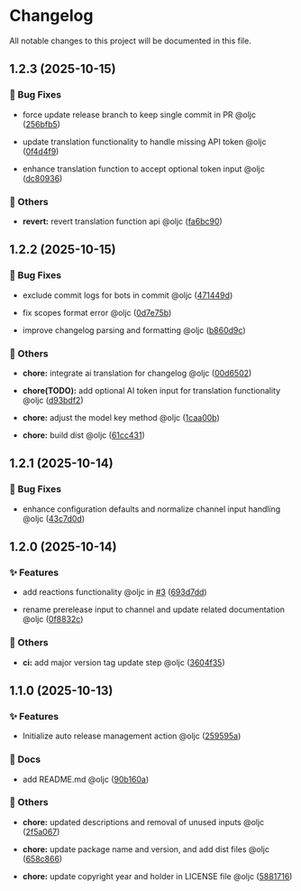 # Changelog

All notable changes to this project will be documented in this file.

## 1.2.3 (2025-10-15)

### 🐛 Bug Fixes

* force update release branch to keep single commit in PR @oljc ([256bfb5](https://github.com/oljc/release/commit/256bfb56f0928eb0a7720dd2411ac316992198a2))

* update translation functionality to handle missing API token @oljc ([0f4d4f9](https://github.com/oljc/release/commit/0f4d4f9057aa72d35a08d101f1ef759e982df014))

* enhance translation function to accept optional token input @oljc ([dc80936](https://github.com/oljc/release/commit/dc80936ffb86b949745e76bf03a7f9757a70835f))

### 🔧 Others

* **revert:** revert translation function api @oljc ([fa6bc90](https://github.com/oljc/release/commit/fa6bc90631aea6a36bc4e73287e362b9cf12781e))


## 1.2.2 (2025-10-15)

### 🐛 Bug Fixes

* exclude commit logs for bots in commit @oljc ([471449d](https://github.com/oljc/release/commit/471449de65281e974a6de971795505acb3174d95))

* fix scopes format error @oljc ([0d7e75b](https://github.com/oljc/release/commit/0d7e75b4d2d8fd20106ce74a463c27a065339cf3))

* improve changelog parsing and formatting @oljc ([b860d9c](https://github.com/oljc/release/commit/b860d9cb34295d12d4e020aabcdd9bbdec2891f5))

### 🔧 Others

* **chore:** integrate ai translation for changelog @oljc ([00d6502](https://github.com/oljc/release/commit/00d650261025170ed82254d1764b3227764846dc))

* **chore(TODO):** add optional AI token input for translation functionality @oljc ([d93bdf2](https://github.com/oljc/release/commit/d93bdf2bc5183dbc74a2584b7f485c2e1cc35914))

* **chore:** adjust the model key method @oljc ([1caa00b](https://github.com/oljc/release/commit/1caa00be94c2fe443ee42942ba63c8b5d2f16cc0))

* **chore:** build dist @oljc ([61cc431](https://github.com/oljc/release/commit/61cc43138894bbf9b2510a33e909205f5f2c276b))


## 1.2.1 (2025-10-14)

### 🐛 Bug Fixes

* enhance configuration defaults and normalize channel input handling @oljc ([43c7d0d](https://github.com/oljc/release/commit/43c7d0d1fc77fd4e7580d4a268764f0f7c644d9d))


## 1.2.0 (2025-10-14)

### ✨ Features

* add reactions functionality @oljc in [#3](https://github.com/oljc/release/pull/3) ([693d7dd](https://github.com/oljc/release/commit/693d7dd5bf28fe88e2e1f273d5333feaff1569d9))

* rename prerelease input to channel and update related documentation @oljc ([0f8832c](https://github.com/oljc/release/commit/0f8832c5dec42ad9d13286b11b323e83f9de634d))

### 🔧 Others

* **ci:** add major version tag update step @oljc ([3604f35](https://github.com/oljc/release/commit/3604f35e53b7209589ade20b704648b2f1530099))


## 1.1.0 (2025-10-13)

### ✨ Features

* Initialize  auto release management action @oljc ([259595a](https://github.com/oljc/release/commit/259595addf79927ee13c7984a0e04c1a0ccd0090))

### 📝 Docs

* add README.md @oljc ([90b160a](https://github.com/oljc/release/commit/90b160a09f942f0dbfc6055cb6b19e29c85d9405))

### 🔧 Others

* **chore:** updated descriptions and removal of unused inputs @oljc ([2f5a067](https://github.com/oljc/release/commit/2f5a0672ad80d8bc85ae89ab49efa88a53a9c2a4))

* **chore:** update package name and version, and add dist files @oljc ([658c866](https://github.com/oljc/release/commit/658c866fcd7a5a21331fef91d92161d4393d5391))

* **chore:** update copyright year and holder in LICENSE file @oljc ([5881716](https://github.com/oljc/release/commit/5881716f3087be73472526f103d0481c7d4abc73))
